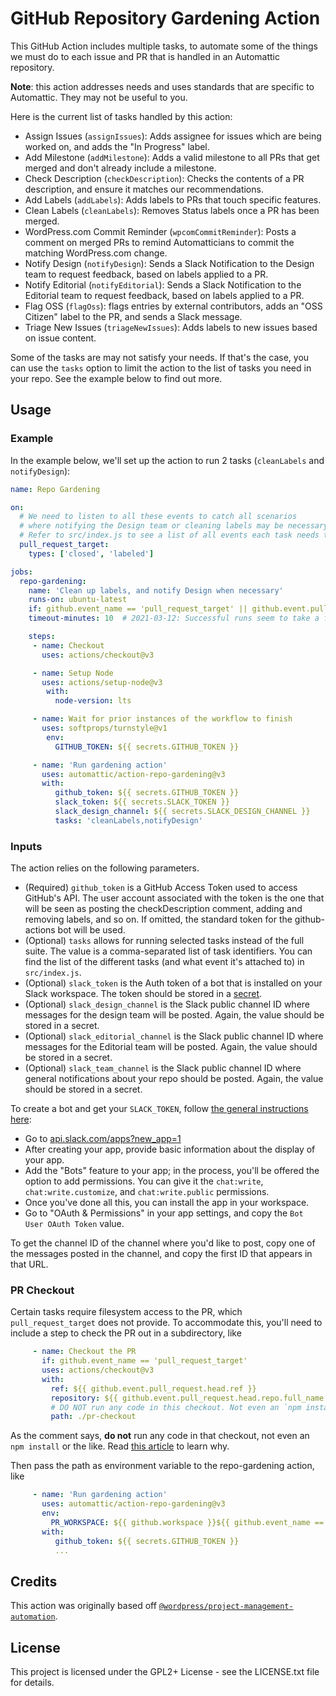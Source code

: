# GitHub Repository Gardening Action

This GitHub Action includes multiple tasks, to automate some of the things we must do to each issue and PR that is handled in an Automattic repository.

**Note**: this action addresses needs and uses standards that are specific to Automattic. They may not be useful to you.

Here is the current list of tasks handled by this action:

- Assign Issues (`assignIssues`): Adds assignee for issues which are being worked on, and adds the "In Progress" label.
- Add Milestone (`addMilestone`): Adds a valid milestone to all PRs that get merged and don't already include a milestone.
- Check Description (`checkDescription`): Checks the contents of a PR description, and ensure it matches our recommendations.
- Add Labels (`addLabels`): Adds labels to PRs that touch specific features.
- Clean Labels (`cleanLabels`): Removes Status labels once a PR has been merged.
- WordPress.com Commit Reminder (`wpcomCommitReminder`): Posts a comment on merged PRs to remind Automatticians to commit the matching WordPress.com change.
- Notify Design (`notifyDesign`): Sends a Slack Notification to the Design team to request feedback, based on labels applied to a PR.
- Notify Editorial (`notifyEditorial`): Sends a Slack Notification to the Editorial team to request feedback, based on labels applied to a PR.
- Flag OSS (`flagOss`): flags entries by external contributors, adds an "OSS Citizen" label to the PR, and sends a Slack message.
- Triage New Issues (`triageNewIssues`): Adds labels to new issues based on issue content.

Some of the tasks are may not satisfy your needs. If that's the case, you can use the `tasks` option to limit the action to the list of tasks you need in your repo. See the example below to find out more.

## Usage

### Example

In the example below, we'll set up the action to run 2 tasks (`cleanLabels` and `notifyDesign`):

```yml
name: Repo Gardening

on:
  # We need to listen to all these events to catch all scenarios
  # where notifying the Design team or cleaning labels may be necessary.
  # Refer to src/index.js to see a list of all events each task needs to be listen to.
  pull_request_target:
    types: ['closed', 'labeled']

jobs:
  repo-gardening:
    name: 'Clean up labels, and notify Design when necessary'
    runs-on: ubuntu-latest
    if: github.event_name == 'pull_request_target' || github.event.pull_request.head.repo.full_name == github.event.pull_request.base.repo.full_name
    timeout-minutes: 10  # 2021-03-12: Successful runs seem to take a few seconds, but can sometimes take a lot longer since we wait for previous runs to complete.

    steps:
     - name: Checkout
       uses: actions/checkout@v3

     - name: Setup Node
       uses: actions/setup-node@v3
        with:
          node-version: lts

     - name: Wait for prior instances of the workflow to finish
       uses: softprops/turnstyle@v1
        env:
          GITHUB_TOKEN: ${{ secrets.GITHUB_TOKEN }}

     - name: 'Run gardening action'
       uses: automattic/action-repo-gardening@v3
       with:
          github_token: ${{ secrets.GITHUB_TOKEN }}
          slack_token: ${{ secrets.SLACK_TOKEN }}
          slack_design_channel: ${{ secrets.SLACK_DESIGN_CHANNEL }}
          tasks: 'cleanLabels,notifyDesign'
```

### Inputs

The action relies on the following parameters. 

- (Required) `github_token` is a GitHub Access Token used to access GitHub's API. The user account associated with the token is the one that will be seen as posting the checkDescription comment, adding and removing labels, and so on. If omitted, the standard token for the github-actions bot will be used.
- (Optional) `tasks` allows for running selected tasks instead of the full suite. The value is a comma-separated list of task identifiers. You can find the list of the different tasks (and what event it's attached to) in `src/index.js`.
- (Optional) `slack_token` is the Auth token of a bot that is installed on your Slack workspace. The token should be stored in a [secret](https://docs.github.com/en/actions/reference/encrypted-secrets#creating-encrypted-secrets-for-a-repository).
- (Optional) `slack_design_channel` is the Slack public channel ID where messages for the design team will be posted. Again, the value should be stored in a secret.
- (Optional) `slack_editorial_channel` is the Slack public channel ID where messages for the Editorial team will be posted. Again, the value should be stored in a secret.
- (Optional) `slack_team_channel` is the Slack public channel ID where general notifications about your repo should be posted. Again, the value should be stored in a secret.

To create a bot and get your `SLACK_TOKEN`, follow [the general instructions here](https://slack.com/intl/en-hu/help/articles/115005265703-Create-a-bot-for-your-workspace):

- Go to [api.slack.com/apps?new_app=1](https://api.slack.com/apps?new_app=1)
- After creating your app, provide basic information about the display of your app.
- Add the "Bots" feature to your app; in the process, you'll be offered the option to add permissions. You can give it the `chat:write`, `chat:write.customize`, and `chat:write.public` permissions.
- Once you've done all this, you can install the app in your workspace.
- Go to "OAuth & Permissions" in your app settings, and copy the `Bot User OAuth Token` value.

To get the channel ID of the channel where you'd like to post, copy one of the messages posted in the channel, and copy the first ID that appears in that URL.

### PR Checkout

Certain tasks require filesystem access to the PR, which `pull_request_target` does not provide. To accommodate this, you'll need to include a step to check the PR out in a subdirectory, like

```yaml
     - name: Checkout the PR
       if: github.event_name == 'pull_request_target'
       uses: actions/checkout@v3
       with:
         ref: ${{ github.event.pull_request.head.ref }}
         repository: ${{ github.event.pull_request.head.repo.full_name }}
         # DO NOT run any code in this checkout. Not even an `npm install`.
         path: ./pr-checkout
```
As the comment says, **do not** run any code in that checkout, not even an `npm install` or the like. Read [this article](https://securitylab.github.com/research/github-actions-preventing-pwn-requests/) to learn why.

Then pass the path as environment variable to the repo-gardening action, like
```yaml
     - name: 'Run gardening action'
       uses: automattic/action-repo-gardening@v3
       env:
         PR_WORKSPACE: ${{ github.workspace }}${{ github.event_name == 'pull_request_target' && '/pr-checkout' || '' }}
       with:
          github_token: ${{ secrets.GITHUB_TOKEN }}
          ...
```

## Credits

This action was originally based off [`@wordpress/project-management-automation`](https://www.npmjs.com/package/@wordpress/project-management-automation).

## License

This project is licensed under the GPL2+ License - see the LICENSE.txt file for details.
